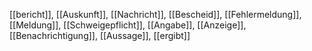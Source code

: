 [[bericht]], [[Auskunft]], [[Nachricht]], [[Bescheid]], [[Fehlermeldung]], [[Meldung]], [[Schweigepflicht]], [[Angabe]], [[Anzeige]], [[Benachrichtigung]], [[Aussage]], [[ergibt]]